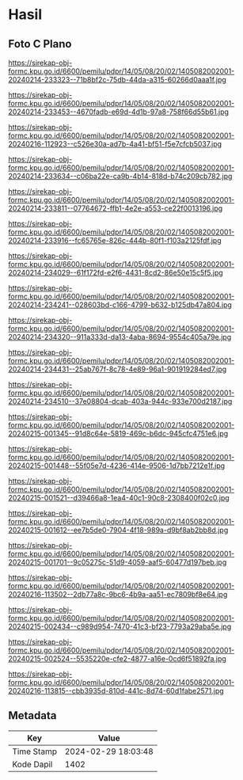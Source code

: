# Hasil

## Foto C Plano

https://sirekap-obj-formc.kpu.go.id/6600/pemilu/pdpr/14/05/08/20/02/1405082002001-20240214-233323--71b8bf2c-75db-44da-a315-60266d0aaa1f.jpg

https://sirekap-obj-formc.kpu.go.id/6600/pemilu/pdpr/14/05/08/20/02/1405082002001-20240214-233453--4670fadb-e69d-4d1b-97a8-758f66d55b61.jpg

https://sirekap-obj-formc.kpu.go.id/6600/pemilu/pdpr/14/05/08/20/02/1405082002001-20240216-112923--c526e30a-ad7b-4a41-bf51-f5e7cfcb5037.jpg

https://sirekap-obj-formc.kpu.go.id/6600/pemilu/pdpr/14/05/08/20/02/1405082002001-20240214-233634--c06ba22e-ca9b-4b14-818d-b74c209cb782.jpg

https://sirekap-obj-formc.kpu.go.id/6600/pemilu/pdpr/14/05/08/20/02/1405082002001-20240214-233811--07764672-ffb1-4e2e-a553-ce22f0013196.jpg

https://sirekap-obj-formc.kpu.go.id/6600/pemilu/pdpr/14/05/08/20/02/1405082002001-20240214-233916--fc65765e-826c-444b-80f1-f103a2125fdf.jpg

https://sirekap-obj-formc.kpu.go.id/6600/pemilu/pdpr/14/05/08/20/02/1405082002001-20240214-234029--61f172fd-e2f6-4431-8cd2-86e50e15c5f5.jpg

https://sirekap-obj-formc.kpu.go.id/6600/pemilu/pdpr/14/05/08/20/02/1405082002001-20240214-234241--028603bd-c166-4799-b632-b125db47a804.jpg

https://sirekap-obj-formc.kpu.go.id/6600/pemilu/pdpr/14/05/08/20/02/1405082002001-20240214-234320--911a333d-da13-4aba-8694-9554c405a79e.jpg

https://sirekap-obj-formc.kpu.go.id/6600/pemilu/pdpr/14/05/08/20/02/1405082002001-20240214-234431--25ab767f-8c78-4e89-96a1-901919284ed7.jpg

https://sirekap-obj-formc.kpu.go.id/6600/pemilu/pdpr/14/05/08/20/02/1405082002001-20240214-234510--37e08804-dcab-403a-944c-933e700d2187.jpg

https://sirekap-obj-formc.kpu.go.id/6600/pemilu/pdpr/14/05/08/20/02/1405082002001-20240215-001345--91d8c64e-5819-469c-b6dc-945cfc4751e6.jpg

https://sirekap-obj-formc.kpu.go.id/6600/pemilu/pdpr/14/05/08/20/02/1405082002001-20240215-001448--55f05e7d-4236-414e-9506-1d7bb7212e1f.jpg

https://sirekap-obj-formc.kpu.go.id/6600/pemilu/pdpr/14/05/08/20/02/1405082002001-20240215-001521--d39466a8-1ea4-40c1-90c8-2308400f02c0.jpg

https://sirekap-obj-formc.kpu.go.id/6600/pemilu/pdpr/14/05/08/20/02/1405082002001-20240215-001612--ee7b5de0-7904-4f18-989a-d9bf8ab2bb8d.jpg

https://sirekap-obj-formc.kpu.go.id/6600/pemilu/pdpr/14/05/08/20/02/1405082002001-20240215-001701--9c05275c-51d9-4059-aaf5-60477d197beb.jpg

https://sirekap-obj-formc.kpu.go.id/6600/pemilu/pdpr/14/05/08/20/02/1405082002001-20240216-113502--2db77a8c-9bc6-4b9a-aa51-ec7809bf8e64.jpg

https://sirekap-obj-formc.kpu.go.id/6600/pemilu/pdpr/14/05/08/20/02/1405082002001-20240215-002434--c989d954-7470-41c3-bf23-7793a29aba5e.jpg

https://sirekap-obj-formc.kpu.go.id/6600/pemilu/pdpr/14/05/08/20/02/1405082002001-20240215-002524--5535220e-cfe2-4877-a16e-0cd6f51892fa.jpg

https://sirekap-obj-formc.kpu.go.id/6600/pemilu/pdpr/14/05/08/20/02/1405082002001-20240216-113815--cbb3935d-810d-441c-8d74-60d1fabe2571.jpg


## Metadata

| Key        | Value               |
| ---------- | ------------------- |
| Time Stamp | 2024-02-29 18:03:48 |
| Kode Dapil | 1402                |



